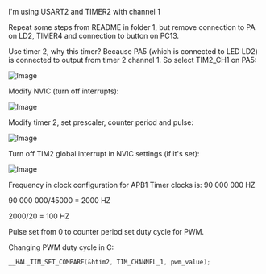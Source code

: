 I'm using USART2 and TIMER2 with channel 1

Repeat some steps from README in folder 1, but remove connection to PA on LD2,
TIMER4 and connection to button on PC13.

Use timer 2, why this timer? Because PA5 (which is connected to LED LD2) is
connected to output from timer 2 channel 1. So select TIM2_CH1 on PA5:

![Image](https://github.com/user-attachments/assets/7f3740e5-95e5-4748-954c-51e8f02d7cb7)

Modify NVIC (turn off interrupts):

![Image](https://github.com/user-attachments/assets/90c8b991-46cc-4700-957e-08d2c06c358e)

Modify timer 2, set prescaler, counter period and pulse:

![Image](https://github.com/user-attachments/assets/eac43c90-b36d-441e-ae45-bb63a17d8ccc)

Turn off TIM2 global interrupt in NVIC settings (if it's set):

![Image](https://github.com/user-attachments/assets/f907add7-ee38-4897-bfd6-455112710be2)

Frequency in clock configuration for APB1 Timer clocks is: 90 000 000 HZ

90 000 000/45000 = 2000 HZ

2000/20 = 100 HZ

Pulse set from 0 to counter period set duty cycle for PWM.

Changing PWM duty cycle in C:

```C
__HAL_TIM_SET_COMPARE(&htim2, TIM_CHANNEL_1, pwm_value);
```
